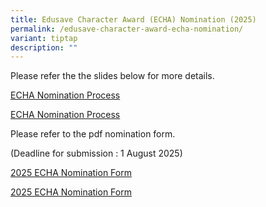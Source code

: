 ```yaml
---
title: Edusave Character Award (ECHA) Nomination (2025)
permalink: /edusave-character-award-echa-nomination/
variant: tiptap
description: ""
---
```

<p>Please refer the the slides below for more details.</p>
<p><a href="/files/For_Website__ECHA_2025.pdf" rel="noopener noreferrer nofollow" target="_blank">ECHA Nomination Process</a>
</p>
<p><a href="/files/For_Website__ECHA_2024.pdf" rel="noopener noreferrer nofollow" target="_blank">ECHA Nomination Process</a>
</p>
<p></p>
<p>Please refer to the pdf nomination form.</p>
<p>(Deadline for submission : 1 August 2025)</p>
<p><a href="/files/ECHA_Nomination_Form_2025_ADSS.pdf" rel="noopener noreferrer nofollow" target="_blank">2025 ECHA Nomination Form</a>
</p>
<p><a href="/files/ECHA_Nomination_Form_2025_ADSS.pdf" rel="noopener noreferrer nofollow" target="_blank">2025 ECHA Nomination Form</a>
</p>